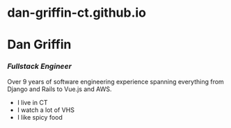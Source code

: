 # dan-griffin-ct.github.io
# Dan Griffin
### _Fullstack Engineer_



Over 9 years of software engineering experience spanning everything from Django and Rails to Vue.js and AWS.

- I live in CT
- I watch a lot of VHS
- I like spicy food

